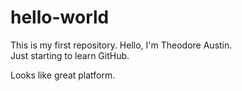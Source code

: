 # hello-world
This is my first repository.
Hello, 
I'm Theodore Austin.  
Just starting to learn GitHub.

Looks like great platform.
